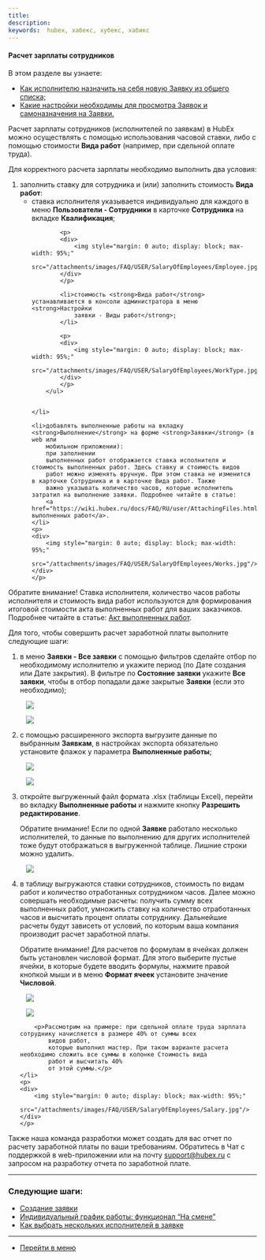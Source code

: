 ```yaml
---
title:
description:
keywords:  hubex, хабекс, хубекс, хабикс
---
```


#### Расчет зарплаты сотрудников
В этом разделе вы узнаете:
<html>
<meta charset="utf-8">
<ul>
    <li><a href="#alltickets">Как исполнителю назначить на себя новую Заявку из общего списка;</a></li>
    <li><a href="#settings">Какие настройки необходимы для просмотра Заявок и самоназначения на Заявки.</a></li>
</ul>
</html>


<body>
<p>Расчет зарплаты сотрудников (исполнителей по заявкам) в HubEx можно осуществлять с помощью использования часовой
    ставки, либо с помощью стоимости <strong>Вида работ</strong> (например, при сдельной оплате труда).</p>

<p>Для корректного расчета зарплаты необходимо выполнить два условия:</p>
<ol>
    <li>заполнить ставку для сотрудника и (или) заполнить стоимость <strong>Вида работ</strong>:
        <ul>
            <li>ставка исполнителя указывается индивидуально для каждого в меню <strong>Пользователи -
                Сотрудники</strong> в карточке
                <strong>Сотрудника</strong> на вкладке <strong>Квалификация</strong>;
            </li>

            <p>
            <div>
                <img style="margin: 0 auto; display: block; max-width: 95%;"
                     src="/attachments/images/FAQ/USER/SalaryOfEmployees/Employee.jpg"/>
            </div>
            </p>

            <li>стоимость <strong>Вида работ</strong> устанавливается в консоли администратора в меню <strong>Настройки
                заявки - Виды работ</strong>;
            </li>

            <p>
            <div>
                <img style="margin: 0 auto; display: block; max-width: 95%;"
                     src="/attachments/images/FAQ/USER/SalaryOfEmployees/WorkType.jpg"/>
            </div>
            </p>
        </ul>


    </li>

    <li>добавлять выполненные работы на вкладку <strong>Выполнение</strong> на форме <strong>Заявки</strong> (в web или
        мобильном приложении):
        при заполнении
        выполненных работ отображается ставка исполнителя и стоимость выполненных работ. Здесь ставку и стоимость видов
        работ можно изменять вручную. При этом ставка не изменится в карточке Сотрудника и в карточке Вида работ. Также
        важно указывать количество часов, которые исполнитель затратил на выполнение заявки. Подробнее читайте в статье:
        <a href="https://wiki.hubex.ru/docs/FAQ/RU/user/AttachingFiles.html">Прикрепление выполненных работ</a>.
    </li>
    <p>
    <div>
        <img style="margin: 0 auto; display: block; max-width: 95%;"
             src="/attachments/images/FAQ/USER/SalaryOfEmployees/Works.jpg"/>
    </div>
    </p>
</ol>

<p>Обратите внимание! Ставка исполнителя, количество часов работы исполнителя и стоимость вида работ используются для
    формирования итоговой стоимости акта
    выполненных работ для ваших заказчиков. Подробнее читайте в статье: <a href="https://wiki.hubex.ru/docs/FAQ/RU/user/ActOFAcceptance.html">Акт выполненных работ</a>.</p>

<p>Для того, чтобы совершить расчет заработной платы выполните следующие шаги:</p>
<ol>
    <li>в меню <strong>Заявки - Все заявки</strong> с помощью фильтров сделайте отбор по необходимому исполнителю и
        укажите период (по Дате создания или Дате закрытия). В фильтре по <strong>Состояние заявки</strong> укажите
        <strong>Все заявки</strong>, чтобы в
        отбор попадали даже закрытые <strong>Заявки</strong> (если это необходимо);
    </li>
    <p>
    <div>
        <img style="margin: 0 auto; display: block; max-width: 95%;"
             src="/attachments/images/FAQ/USER/SalaryOfEmployees/Filter.jpg"/>
    </div>
    </p>
    <p>
    <div>
        <img style="margin: 0 auto; display: block; max-width: 95%;"
             src="/attachments/images/FAQ/USER/SalaryOfEmployees/Filter2.jpg"/>
    </div>
    </p>
    <li>с помощью расширенного экспорта выгрузите данные по выбранным <strong>Заявкам</strong>, в настройках экспорта
        обязательно
        установите флажок у параметра <strong>Выполненные работы</strong>;
    </li>
      <p>
    <div>
        <img style="margin: 0 auto; display: block; max-width: 95%;"
             src="/attachments/images/FAQ/USER/SalaryOfEmployees/Export2.jpg"/>
    </div>
    </p>
    <p>
    <div>
        <img style="margin: 0 auto; display: block; max-width: 95%;"
             src="/attachments/images/FAQ/USER/SalaryOfEmployees/Export.jpg"/>
    </div>
    </p>
    <li>откройте выгруженный файл формата .xlsx (таблицы Excel), перейти во вкладку <strong>Выполненные работы</strong>
        и
        нажмите кнопку
        <strong>Разрешить редактирование</strong>.
        <p>Обратите внимание! Если по одной <strong>Заявке</strong> работало несколько исполнителей, то данные по выполнению для других
            исполнителей тоже будут отображаться в выгруженной таблице. Лишние строки можно удалить.</p>
    </li>
    <p>
    <div>
        <img style="margin: 0 auto; display: block; max-width: 95%;"
             src="/attachments/images/FAQ/USER/SalaryOfEmployees/Table.jpg"/>
    </div>
    </p>
    <li>в таблицу выгружаются ставки сотрудников, стоимость по видам работ и количество отработанных сотрудником часов.
        Далее можно совершать необходимые расчеты: получить сумму всех выполненных работ, умножить ставку на количество
        отработанных часов и высчитать процент оплаты сотруднику. Дальнейшие расчеты будут зависеть от условий, по
        которым ваша компания производит расчет заработной платы.
        <p>Обратите внимание! Для расчетов по формулам в ячейках должен быть установлен числовой формат. Для этого
            выберите пустые ячейки, в которые будете вводить формулы, нажмите правой кнопкой мыши и в меню <strong>Формат
                ячеек</strong>
            установите значение <strong>Числовой</strong>. </p>
        <p>
        <div>
            <img style="margin: 0 auto; display: block; max-width: 95%;"
                 src="/attachments/images/FAQ/USER/SalaryOfEmployees/Format.jpg"/>
        </div>
        </p>
        <p>
        <div>
            <img style="margin: 0 auto; display: block; max-width: 95%;"
                 src="/attachments/images/FAQ/USER/SalaryOfEmployees/Format2.jpg"/>
        </div>
        </p>

        <p>Рассмотрим на примере: при сдельной оплате труда зарплата сотруднику начисляется в размере 40% от суммы всех
            видов работ,
            которые выполнил мастер. При таком варианте расчета необходимо сложить все суммы в колонке Стоимость вида
            работ и высчитать 40%
            от этой суммы.</p>
    </li>
    <p>
    <div>
        <img style="margin: 0 auto; display: block; max-width: 95%;"
             src="/attachments/images/FAQ/USER/SalaryOfEmployees/Salary.jpg"/>
    </div>
    </p>
</ol>

<p>Также наша команда разработки может создать для вас отчет по расчету заработной платы по ваши требованиям. Обратитесь
    в Чат с
    поддержкой в web-приложении или на почту <a href="mailto:support@hubex.ru" target="_blank" rel="noopener">
        support@hubex.ru</a> с запросом на разработку отчета по заработной плате.</p>
</body>


___
### Следующие шаги:
- [Создание заявки](./CreatingTicket.md)
- [Индивидуальный график работы: функционал “На смене”](./OnDuty.md)
- [Как выбрать нескольких исполнителей в заявке](./SeveralEngineers.md)

____
- [Перейти в меню](http://wiki.hubex.ru)
